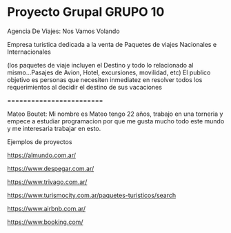 # Proyecto Grupal GRUPO 10

Agencia De Viajes: Nos Vamos Volando

Empresa turistica dedicada a la venta de Paquetes de viajes Nacionales e Internacionales

(los paquetes de viaje incluyen el Destino y todo lo relacionado al mismo...Pasajes de Avion, Hotel, excursiones, movilidad, etc)
El publico objetivo es personas que necesiten inmediatez en resolver todos los requerimientos al decidir el destino de sus vacaciones

========================

Mateo Boutet: Mi nombre es Mateo tengo 22 años, trabajo en una torneria y empece a estudiar programacion 
por que me gusta mucho todo este mundo y me interesaria trabajar en esto.

Ejemplos de proyectos

https://almundo.com.ar/

https://www.despegar.com.ar/

https://www.trivago.com.ar/

https://www.turismocity.com.ar/paquetes-turisticos/search

https://www.airbnb.com.ar/

https://www.booking.com/
